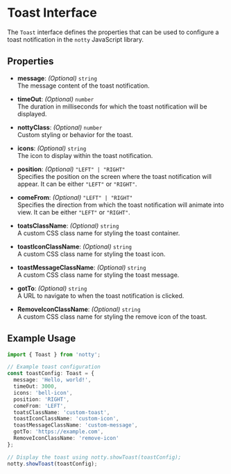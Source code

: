 # Toast Interface

The `Toast` interface defines the properties that can be used to configure a toast notification in the `notty` JavaScript library.

## Properties

- **message**: _(Optional)_ `string`  
  The message content of the toast notification.

- **timeOut**: _(Optional)_ `number`  
  The duration in milliseconds for which the toast notification will be displayed.

- **nottyClass**: _(Optional)_ `number`  
  Custom styling or behavior for the toast.

- **icons**: _(Optional)_ `string`  
  The icon to display within the toast notification.

- **position**: _(Optional)_ `"LEFT" | "RIGHT"`  
  Specifies the position on the screen where the toast notification will appear. It can be either `"LEFT"` or `"RIGHT"`.

- **comeFrom**: _(Optional)_ `"LEFT" | "RIGHT"`  
  Specifies the direction from which the toast notification will animate into view. It can be either `"LEFT"` or `"RIGHT"`.

- **toatsClassName**: _(Optional)_ `string`  
  A custom CSS class name for styling the toast container.

- **toastIconClassName**: _(Optional)_ `string`  
  A custom CSS class name for styling the toast icon.

- **toastMessageClassName**: _(Optional)_ `string`  
  A custom CSS class name for styling the toast message.

- **gotTo**: _(Optional)_ `string`  
  A URL to navigate to when the toast notification is clicked.

- **RemoveIconClassName**: _(Optional)_ `string`  
  A custom CSS class name for styling the remove icon of the toast.

## Example Usage

```typescript
import { Toast } from 'notty';

// Example toast configuration
const toastConfig: Toast = {
  message: 'Hello, world!',
  timeOut: 3000,
  icons: 'bell-icon',
  position: 'RIGHT',
  comeFrom: 'LEFT',
  toatsClassName: 'custom-toast',
  toastIconClassName: 'custom-icon',
  toastMessageClassName: 'custom-message',
  gotTo: 'https://example.com',
  RemoveIconClassName: 'remove-icon'
};

// Display the toast using notty.showToast(toastConfig);
notty.showToast(toastConfig);
